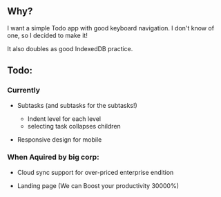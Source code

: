 ## Why?

I want a simple Todo app with good keyboard navigation. I don't know of one, so I decided to make it!

It also doubles as good IndexedDB practice.

## Todo:

### Currently

* Subtasks (and subtasks for the subtasks!)
  * Indent level for each level
  * selecting task collapses children

* Responsive design for mobile 

### When Aquired by big corp:

* Cloud sync support for over-priced enterprise endition

* Landing page (We can Boost your productivity 30000%)
